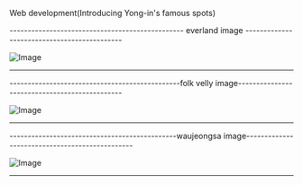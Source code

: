 Web development(Introducing Yong-in's famous spots)

------------------------------------------------ everland image --------------------------------------------

![Image](https://github.com/user-attachments/assets/e6663193-ccd2-4fb7-a600-bdaae335e685)

-------------------------------------------------------------------------------------------------------------

-----------------------------------------------folk velly image----------------------------------------------

![Image](https://github.com/user-attachments/assets/67ea1d35-d565-4c7b-a898-9efc5bc53f95)

-------------------------------------------------------------------------------------------------------------

----------------------------------------------waujeongsa image-----------------------------------------------

![Image](https://github.com/user-attachments/assets/705e2f70-6e12-4f1c-8ed2-61781c11a944)

-------------------------------------------------------------------------------------------------------------

